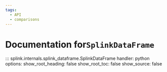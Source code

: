 ```yaml
---
tags:
  - API
  - comparisons
---
```

# Documentation for`SplinkDataFrame`

::: splink.internals.splink_dataframe.SplinkDataFrame
    handler: python
    options:
      show_root_heading: false
      show_root_toc: false
      show_source: false




